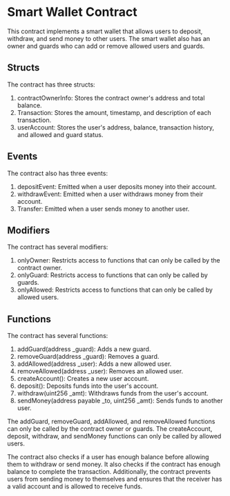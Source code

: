 # Smart Wallet Contract

This contract implements a smart wallet that allows users to deposit, withdraw, and send money to other users. The smart wallet also has an owner and guards who can add or remove allowed users and guards.

## Structs

The contract has three structs:

1.  contractOwnerInfo: Stores the contract owner's address and total balance.
2.  Transaction: Stores the amount, timestamp, and description of each transaction.
3.  userAccount: Stores the user's address, balance, transaction history, and allowed and guard status.

## Events

The contract also has three events:

1.  depositEvent: Emitted when a user deposits money into their account.
2.  withdrawEvent: Emitted when a user withdraws money from their account.
3.  Transfer: Emitted when a user sends money to another user.

## Modifiers

The contract has several modifiers:

1.  onlyOwner: Restricts access to functions that can only be called by the contract owner.
2.  onlyGuard: Restricts access to functions that can only be called by guards.
3.  onlyAllowed: Restricts access to functions that can only be called by allowed users.

## Functions

The contract has several functions:

1.  addGuard(address \_guard): Adds a new guard.
2.  removeGuard(address \_guard): Removes a guard.
3.  addAllowed(address \_user): Adds a new allowed user.
4.  removeAllowed(address \_user): Removes an allowed user.
5.  createAccount(): Creates a new user account.
6.  deposit(): Deposits funds into the user's account.
7.  withdraw(uint256 \_amt): Withdraws funds from the user's account.
8.  sendMoney(address payable \_to, uint256 \_amt): Sends funds to another user.

The addGuard, removeGuard, addAllowed, and removeAllowed functions can only be called by the contract owner or guards. The createAccount, deposit, withdraw, and sendMoney functions can only be called by allowed users.

The contract also checks if a user has enough balance before allowing them to withdraw or send money. It also checks if the contract has enough balance to complete the transaction. Additionally, the contract prevents users from sending money to themselves and ensures that the receiver has a valid account and is allowed to receive funds.
